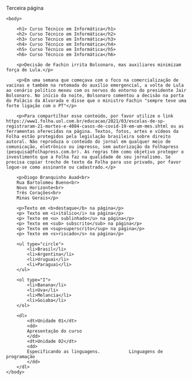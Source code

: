 
<html>
    <head>
        <time> Terceira página</time>
        <meta charset="utf-8">
    </head>
     
    <body>
       
        <h1> Curso Técnico em Informática</h1>
        <h2> Curso Técnico em Informática</h2>
        <h3> Curso Técnico em Informática</h3>
        <h4> Curso Técnico em Informática</h4>
        <h5> Curso Técnico em Informática</h5>
        <h6> Curso Técnico em Informática</h6>
        
        <p>Decisão de Fachin irrita Bolsonaro, mas auxiliares minimizam força de Lula.</p>
        
        <p>Em uma semana que começava com o foco na comercialização de vacinas e também na retomada do auxílio emergencial, a volta de Lula ao cenário político mexeu com os nervos do entorno do presidente Jair Bolsonaro. No início da noite, Bolsonaro comentou a decisão na porta do Palácio da Alvorada e disse que o ministro Fachin "sempre teve uma forte ligação com o PT"</p>
        
        <p>Para compartilhar esse conteúdo, por favor utilize o link https://www1.folha.uol.com.br/educacao/2021/03/escolas-de-sp-registraram-21-mortes-e-4084-casos-de-covid-19-em-um-mes.shtml ou as ferramentas oferecidas na página. Textos, fotos, artes e vídeos da Folha estão protegidos pela legislação brasileira sobre direito autoral. Não reproduza o conteúdo do jornal em qualquer meio de comunicação, eletrônico ou impresso, sem autorização da Folhapress (pesquisa@folhapress.com.br). As regras têm como objetivo proteger o investimento que a Folha faz na qualidade de seu jornalismo. Se precisa copiar trecho de texto da Folha para uso privado, por favor logue-se como assinante ou cadastrado.</p>
        
        <p>Diogo Branquinho Auad<br>
        Rua Bartolomeu Bueno<br>
        Novo Horizonte<br>
        Três Corações<br>
        Minas Gerais</p>
        
        <p>Texto em <b>destaque</b> na página</p>
        <p> Texto em <i>itálico</i> na página</p>
        <p> Texto em <u> sublinhado</u> na página</p>
        <p> Texto em <sub> subscrito</sub> na página</p>
        <p> Texto em <sup>superscrito</sup> na página</p>
        <p> Texto em <s>riscado</s> na página</p>
 <!-- Lista Marcadores-->       
        <ul type="circle">
            <li>Brasil</li>
            <li>Argentina</li>
            <li>Uruguai</li>
            <li>Paraguai</li>
        </ul>
<!-- Lista Numeração-->        
        <ol type="I">
            <li>Banana</li>
            <li>Uva</li>
            <li>Melancia</li>
            <li>Goiaba</li>
        </ol>
<!--Lista Descritiva-->        
        <dl>
            <dt>Unidade 01</dt>
            <dd>
            Apresentação do curso
            </dd>
            <dt>Unidade 02</dt>
            <dd>
            Especificando as linguagens.           Linguagens de programação
            </dd>
        </dl>
    </body>

</html>


